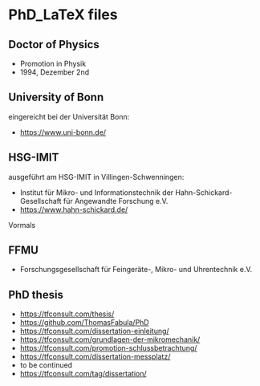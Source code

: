 # PhD_LaTeX files

## Doctor of Physics
- Promotion in Physik 
- 1994, Dezember 2nd 

## University of Bonn
eingereicht bei der Universität Bonn: 
- https://www.uni-bonn.de/  

## HSG-IMIT
ausgeführt am HSG-IMIT in Villingen-Schwenningen: 
- Institut für Mikro- und Informationstechnik der Hahn-Schickard-Gesellschaft für Angewandte Forschung e.V. 
- https://www.hahn-schickard.de/  

Vormals 

## FFMU 
- Forschungsgesellschaft für Feingeräte-, Mikro- und Uhrentechnik e.V.

## PhD thesis
- https://tfconsult.com/thesis/
- https://github.com/ThomasFabula/PhD
- https://tfconsult.com/dissertation-einleitung/
- https://tfconsult.com/grundlagen-der-mikromechanik/
- https://tfconsult.com/promotion-schlussbetrachtung/
- https://tfconsult.com/dissertation-messplatz/
- to be continued
- https://tfconsult.com/tag/dissertation/
  

